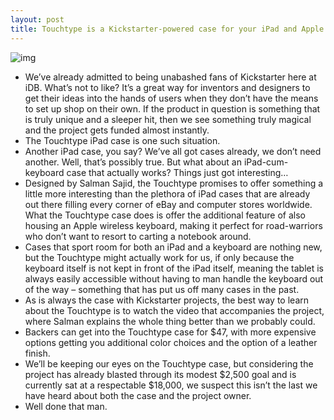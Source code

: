 ```yaml
---
layout: post
title: Touchtype is a Kickstarter-powered case for your iPad and Apple keyboard
---
```

![img](http://media.idownloadblog.com/wp-content/uploads/2012/05/touchtype.jpg)
* We’ve already admitted to being unabashed fans of Kickstarter here at iDB. What’s not to like? It’s a great way for inventors and designers to get their ideas into the hands of users when they don’t have the means to set up shop on their own. If the product in question is something that is truly unique and a sleeper hit, then we see something truly magical and the project gets funded almost instantly.
* The Touchtype iPad case is one such situation.
* Another iPad case, you say? We’ve all got cases already, we don’t need another. Well, that’s possibly true. But what about an iPad-cum-keyboard case that actually works? Things just got interesting…
* Designed by Salman Sajid, the Touchtype promises to offer something a little more interesting than the plethora of iPad cases that are already out there filling every corner of eBay and computer stores worldwide. What the Touchtype case does is offer the additional feature of also housing an Apple wireless keyboard, making it perfect for road-warriors who don’t want to resort to carting a notebook around.
* Cases that sport room for both an iPad and a keyboard are nothing new, but the Touchtype might actually work for us, if only because the keyboard itself is not kept in front of the iPad itself, meaning the tablet is always easily accessible without having to man handle the keyboard out of the way – something that has put us off many cases in the past.
* As is always the case with Kickstarter projects, the best way to learn about the Touchtype is to watch the video that accompanies the project, where Salman explains the whole thing better than we probably could.
* Backers can get into the Touchtype case for $47, with more expensive options getting you additional color choices and the option of a leather finish.
* We’ll be keeping our eyes on the Touchtype case, but considering the project has already blasted through its modest $2,500 goal and is currently sat at a respectable $18,000, we suspect this isn’t the last we have heard about both the case and the project owner.
* Well done that man.

